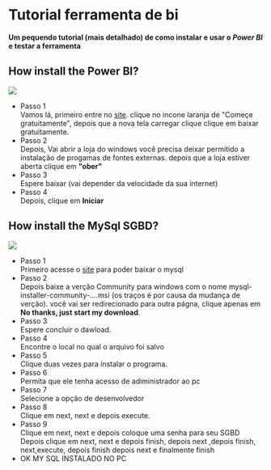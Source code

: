# Tutorial ferramenta de bi
<b> Um pequendo tutorial (mais detalhado) de como instalar e usar o <i>Power BI</i> e testar a ferramenta</b>

## How install the Power BI?
![](https://www.multimidiaearte.com.br/wp-content/uploads/2019/03/power-BI-1030x579.png)
 * Passo 1 <br/>
   Vamos lá,
   primeiro entre no [site](https://powerbi.microsoft.com/pt-br/).
   clique no incone laranja de "Começe gratuitamente", depois que a nova tela carregar clique clique em baixar gratuitamente.
 * Passo 2 <br/>
   Depois,
   Vai abrir a loja do windows
   você precisa deixar permitido a instalação de progamas de fontes externas.
   depois que a loja estiver aberta clique em <b>"ober"</b> 
 * Passo 3 <br/>
   Espere baixar (vai depender da velocidade da sua internet)
 * Passo 4 <br/>
   Depois, clique em <b>Iniciar</b>
  
  ## How install the MySql SGBD?
![](https://www.hospedagemsegura.com.br/wp-content/uploads/2016/03/MySQL.jpg)

 * Passo 1 <br/>
   Primeiro acesse o [site](https://dev.mysql.com/downloads/installer/) 
   para poder baixar o mysql
 * Passo 2 <br/>
   Depois baixe a verção Community para windows 
   com o nome mysql-installer-community-_._._._.msi (os traços é por causa da mudança de verção).
   você vai ser redirecionado para outra págna, clique apenas em <b>No thanks, just start my download</b>. 
 * Passo 3 <br/>
   Espere concluir o dawload.
 * Passo 4 <br/>
   Encontre o local no qual o arquivo foi salvo
 * Passo 5 <br/>
   Clique duas vezes para instalar o programa.
 * Passo 6 <br/>
   Permita que ele tenha acesso de adiministrador ao pc
 * Passo 7 <br/>
   Selecione a opção de desenvolvedor
 * Passo 8 <br/>
   Clique em next, next  e depois execute.
 * Passo 9 <br/>
   Clique em next, next e depois coloque uma senha para seu SGBD
   Depois clique em next, next e depois finish, depois next ,depois finish, next,execute, depois finish
   depois next e finalmente finish
 * OK MY SQL INSTALADO NO PC
   
    
